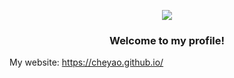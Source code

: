 <p align="center">
  <img src="https://img.shields.io/stackexchange/stackoverflow/r/18260623?color=orange&label=reputation&logo=stackoverflow&style=for-the-badge&cacheSeconds=1600">
  <h3 align="center">Welcome to my profile!</h1>
</p>

My website: https://cheyao.github.io/
